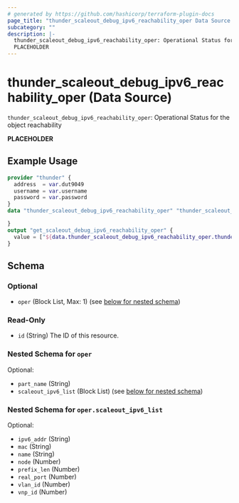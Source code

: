 ```yaml
---
# generated by https://github.com/hashicorp/terraform-plugin-docs
page_title: "thunder_scaleout_debug_ipv6_reachability_oper Data Source - terraform-provider-thunder"
subcategory: ""
description: |-
  thunder_scaleout_debug_ipv6_reachability_oper: Operational Status for the object reachability
  PLACEHOLDER
---
```


# thunder_scaleout_debug_ipv6_reachability_oper (Data Source)

`thunder_scaleout_debug_ipv6_reachability_oper`: Operational Status for the object reachability

__PLACEHOLDER__

## Example Usage

```terraform
provider "thunder" {
  address  = var.dut9049
  username = var.username
  password = var.password
}
data "thunder_scaleout_debug_ipv6_reachability_oper" "thunder_scaleout_debug_ipv6_reachability_oper" {

}
output "get_scaleout_debug_ipv6_reachability_oper" {
  value = ["${data.thunder_scaleout_debug_ipv6_reachability_oper.thunder_scaleout_debug_ipv6_reachability_oper}"]
}
```

<!-- schema generated by tfplugindocs -->
## Schema

### Optional

- `oper` (Block List, Max: 1) (see [below for nested schema](#nestedblock--oper))

### Read-Only

- `id` (String) The ID of this resource.

<a id="nestedblock--oper"></a>
### Nested Schema for `oper`

Optional:

- `part_name` (String)
- `scaleout_ipv6_list` (Block List) (see [below for nested schema](#nestedblock--oper--scaleout_ipv6_list))

<a id="nestedblock--oper--scaleout_ipv6_list"></a>
### Nested Schema for `oper.scaleout_ipv6_list`

Optional:

- `ipv6_addr` (String)
- `mac` (String)
- `name` (String)
- `node` (Number)
- `prefix_len` (Number)
- `real_port` (Number)
- `vlan_id` (Number)
- `vnp_id` (Number)


